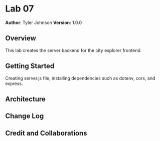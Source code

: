 # Lab 07

**Author**: Tyler Johnson
**Version**: 1.0.0 

## Overview
This lab creates the server backend for the city explorer frontend.

## Getting Started
Creating server.js file, installing dependencies such as dotenv, cors, and express.

## Architecture
<!-- Provide a detailed description of the application design. What technologies (languages, libraries, etc) you're using, and any other relevant design information. -->

## Change Log
<!-- Use this area to document the iterative changes made to your application as each feature is successfully implemented. Use time stamps. Here's an example:

01-01-2001 4:59pm - Application now has a fully-functional express server, with a GET route for the location resource. -->

## Credit and Collaborations
<!-- Give credit (and a link) to other people or resources that helped you build this application. -->